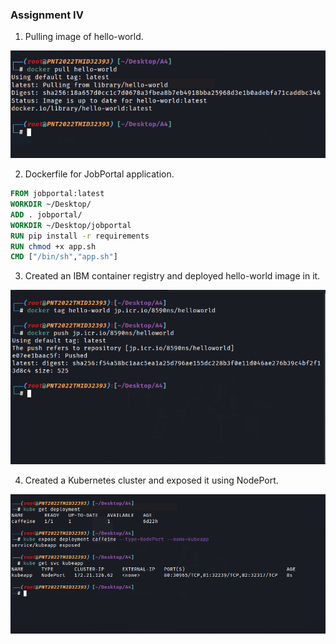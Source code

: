 ### Assignment IV

1. Pulling image of hello-world.

![1.png](1.png)

2. Dockerfile for JobPortal application.

```dockerfile
FROM jobportal:latest
WORKDIR ~/Desktop/
ADD . jobportal/
WORKDIR ~/Desktop/jobportal
RUN pip install -r requirements
RUN chmod +x app.sh
CMD ["/bin/sh","app.sh"]
```

3. Created an IBM container registry and deployed hello-world image in it.

![3.png](3.png)

4. Created a Kubernetes cluster and exposed it using NodePort.

![4.png](4.png)